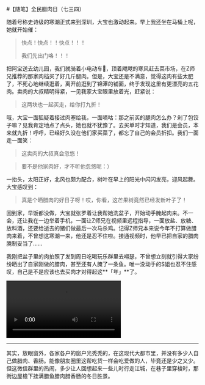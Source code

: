 #【随笔】全民腊肉日（七三四）

随着号称史诗级的寒潮正式来到深圳，大宝也激动起来。早上我还坐在马桶上呢，她就开始催：

> 快点！快点！！快点！！！
>
> 我们先出门咯！！！

把阿宝送去幼儿园，我们就骑着小电动车🛵，顶着飕飕的寒风赶去菜市场，在Z师兄推荐的那家肉档买了好几斤腿肉。但是，大宝还是不满意，觉得这肉有些太肥了，不死心地继续逛着，离开前逛到了锦潭的铺面，终于发现这里有更漂亮的五花肉。卖肉的大叔精明得紧，一见我家大宝眼里放着光，赶紧说：

> 这两块也一起买走，给你打九折！

哦，大宝一面狐疑着接过肉塞给我，一面嘀咕：那之前买的腿肉怎么办？剁了包饺子嘛？见我肯定地点了点头，她也就不犹豫了。去买单时才知道，我们是会员，本来就九折！呼呼，已经好久没在他们家买菜了，都忘了自己的会员折扣。我们一面走一面笑：

> 这卖肉的大叔真会忽悠！

> 要不是他家肉好，才不听他忽悠呢：）

一抬头，太阳正好，北风也颇为配合，树叶在早上的阳光中闪闪发亮，迎风起舞。大宝感叹到：

> 真是个晒腊肉的好日子呀！哎，你看，这芒果树竟然已经发新叶子了！

回到家，早饭都没做，大宝就张罗着让我帮她洗盆子，开始动手腌起肉来。不一会，还让我在一边举着手机，一面让Z师兄在视频里远程指导，一面放盐、放糖、放料酒，还要给逝去的猪们做最后一次马杀鸡。记得Z师兄本来说今年不打算做腊肉来着，不曾想这寒潮一来，他还是忍不住啦。接通视频时，他早已把自家的腊肉腌制妥当了……

我刚把盆子里的肉拍照了发到周日吃喝玩乐群里去嘚瑟，不曾想立刻就引得大家纷纷晒出了自家刚做的腊肉，甚至还有人腌了一条鱼。唯一没动手的S姐也忍不住感叹，自己是不是应该也去买肉才对得起这**「年」**了。

<video src="larou.mov"></video>

----

其实，放眼窗外，各家各户的窗户光秃秃的，在这现代大都市里，并没有多少人自己做腊肉、香肠。能像朋友圈里这帮吃货一样会吃爱做的人，毕竟还是少之又少。但这微信群里的热闹，多少让人回想起来一些儿时行走江城，在巷子里穿梭时，那街边屋檐下挂满腊鱼腊肉腊香肠的冬日胜景。


